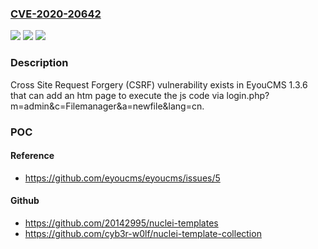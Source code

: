 ### [CVE-2020-20642](https://cve.mitre.org/cgi-bin/cvename.cgi?name=CVE-2020-20642)
![](https://img.shields.io/static/v1?label=Product&message=n%2Fa&color=blue)
![](https://img.shields.io/static/v1?label=Version&message=n%2Fa&color=blue)
![](https://img.shields.io/static/v1?label=Vulnerability&message=n%2Fa&color=brighgreen)

### Description

Cross Site Request Forgery (CSRF) vulnerability exists in EyouCMS 1.3.6 that can add an htm page to execute the js code via login.php?m=admin&c=Filemanager&a=newfile&lang=cn.

### POC

#### Reference
- https://github.com/eyoucms/eyoucms/issues/5

#### Github
- https://github.com/20142995/nuclei-templates
- https://github.com/cyb3r-w0lf/nuclei-template-collection

